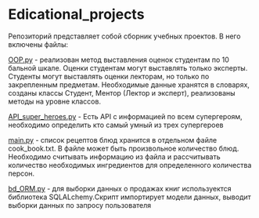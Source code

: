 # Edicational_projects
Репозиторий представляет собой сборник учебных проектов.
В него включены файлы:
<p> <a href="https://github.com/INadezhda/Edicational_projects/blob/main/OOP.py">OOP.py</a> - реализован метод выставления оценок студентам по 10 бальной шкале. Оценки студентам  могут выставлять только  эксперты. Студенты могут выставлять оценки лекторам,  но только по закрепленным предметам.
         Необходимые данные хранятся в словарях, созданы классы Студент, Ментор (Лектор и эксперт), реализованы методы на уровне классов.</p>    
<p>
         <a href="https://github.com/INadezhda/Edicational_projects/blob/main/API_super_heroes.py">API_super_heroes.py</a> - Есть API  с информацией по всем супергероям, необходимо определить кто самый  умный из трех супергероев
</p>
<p>
         <a href="https://github.com/INadezhda/Edicational_projects/blob/main/main.py">main.py</a> - cписок рецептов блюд хранится в отдельном файле cook_book.txt. В файле может быть произвольное количество блюд. Необходимо считывать информацию из файла и рассчитывать количество необходимых ингредиентов для определенного количества персон.
</p>
<p>
         <a href="https://github.com/INadezhda/Edicational_projects/blob/main/bd_ORM.py">bd_ORM.py</a> - для выборки данных о продажах книг используектся библиотека SQLALchemy.Скрипт импортирует модели данных, выводит выборки данных по запросу пользователя 
</p> 
